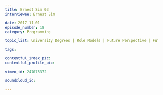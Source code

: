 ```yaml
---
title: Ernest Sim 03
interviewee: Ernest Sim

date: 2017-11-01
episode_number: 18
category: Programming

topic_list: University Degrees | Role Models | Future Perspective | Future Scenarios | Regrets

tags:

contentful_index_pic:
contentful_profile_pic:

vimeo_id: 247075372

soundcloud_id:

---
```

